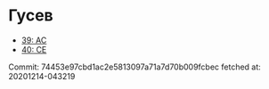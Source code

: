# Гусев
- [39: AC](39.md)
- [40: CE](40.md)

Commit: 74453e97cbd1ac2e5813097a71a7d70b009fcbec
 fetched at: 20201214-043219
